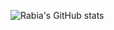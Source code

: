 ![Rabia's GitHub stats](https://github-readme-stats.vercel.app/api?username=kullanıcıadın&show_icons=true&theme=default)

